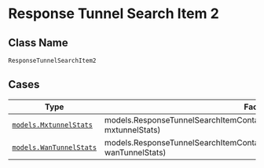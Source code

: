 
# Response Tunnel Search Item 2

## Class Name

`ResponseTunnelSearchItem2`

## Cases

| Type | Factory Method |
|  --- | --- |
| [`models.MxtunnelStats`](../../../doc/models/mxtunnel-stats.md) | models.ResponseTunnelSearchItemContainer.FromMxtunnelStats(models.MxtunnelStats mxtunnelStats) |
| [`models.WanTunnelStats`](../../../doc/models/wan-tunnel-stats.md) | models.ResponseTunnelSearchItemContainer.FromWanTunnelStats(models.WanTunnelStats wanTunnelStats) |

